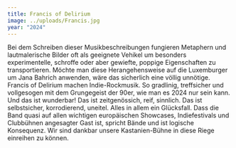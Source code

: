 ```yaml
---
title: Francis of Delirium
image: ../uploads/Francis.jpg
year: "2024"
---
```

Bei dem Schreiben dieser Musikbeschreibungen fungieren Metaphern und lautmalerische Bilder oft als geeignete Vehikel um besonders experimentelle, schroffe oder aber gewiefte, poppige Eigenschaften zu transportieren. Möchte man diese Herangehensweise auf die Luxemburger um Jana Bahrich anwenden, wäre das sicherlich eine völlig unnötige.
Francis of Delirium machen Indie-Rockmusik. So gradlinig, treffsicher und vollgesogen mit dem Grungegeist der 90er, wie man es 2024 nur sein kann. Und das ist wunderbar! Das ist zeitgenössich, reif, sinnlich. Das ist selbstsicher, korrodierend, uneitel. Alles in allem ein Glücksfall. Dass die Band quasi auf allen wichtigen europäischen Showcases, Indiefestivals und Clubbühnen angesagter Gast ist, spricht Bände und ist logische Konsequenz. Wir sind dankbar unsere Kastanien-Bühne in diese Riege einreihen zu können. 